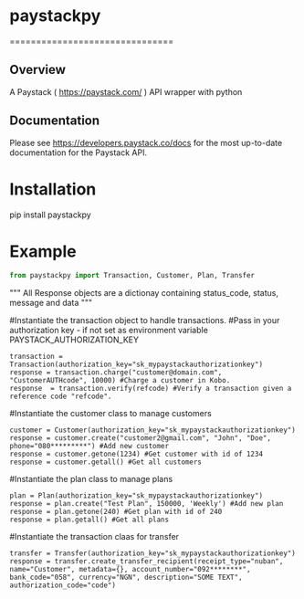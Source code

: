 # paystackpy
===============================

Overview
--------

A Paystack ( https://paystack.com/ ) API wrapper with python

Documentation
-------------

Please see https://developers.paystack.co/docs for the most up-to-date documentation for the Paystack API.


# Installation

pip install paystackpy

# Example

```python
from paystackpy import Transaction, Customer, Plan, Transfer
```
"""
All Response objects are a dictionay containing status_code, status, message and data
"""

#Instantiate the transaction object to handle transactions.
#Pass in your authorization key - if not set as environment variable PAYSTACK_AUTHORIZATION_KEY
```
transaction = Transaction(authorization_key="sk_mypaystackauthorizationkey")
response = transaction.charge("customer@domain.com", "CustomerAUTHcode", 10000) #Charge a customer in Kobo.
response  = transaction.verify(refcode) #Verify a transaction given a reference code "refcode".
```

#Instantiate the customer class to manage customers
```
customer = Customer(authorization_key="sk_mypaystackauthorizationkey")
response = customer.create("customer2@gmail.com", "John", "Doe", phone="080*********") #Add new customer
response = customer.getone(1234) #Get customer with id of 1234
response = customer.getall() #Get all customers
```

#Instantiate the plan class to manage plans
```
plan = Plan(authorization_key="sk_mypaystackauthorizationkey")
response = plan.create("Test Plan", 150000, 'Weekly') #Add new plan
response = plan.getone(240) #Get plan with id of 240
response = plan.getall() #Get all plans
```

#Instantiate the transaction claas for transfer
```
transfer = Transfer(authorization_key="sk_mypaystackauthorizationkey")
response = transfer.create_transfer_recipient(receipt_type="nuban", name="Customer", metadata={}, account_number="092********", bank_code="058", currency="NGN", description="SOME TEXT", authorization_code="code")

```
